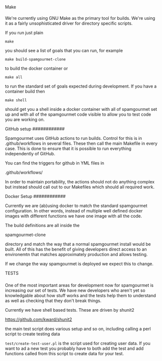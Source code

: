 Make
####

We're currently using GNU Make as the primary tool for builds. We're
using it as a fairly unsophisticated driver for directory specific
scripts.

If you run just plain

    make

you should see a list of goals that you can run, for example

    make build-spamgourmet-clone

to build the docker container or

    make all

to run the standard set of goals expected during development. If you
have a container build then

    make shell

should get you a shell inside a docker container with all of
spamgourmet set up and with all of the spamgourmet code visible to
allow you to test code you are working on.

GitHub setup
############

Spamgourmet uses GitHub actions to run builds. Control for this is in
.github/workflows in several files. These then call the main Makefile
in every case. This is done to ensure that it is possible to run
everything independently of GitHub.

You can find the triggers for github in YML files in 

.github/workflows/

In order to maintain portability, the actions should not do anything
complex but instead should call out to our Makefiles which should all
required work.


Docker Setup
############

Currently we are (ab)using docker to match the standard spamgourmet
configuration. In other words, instead of multiple well defined docker
images with different functions we have one image with all the code.

The build definitions are all inside the

  spamgourmet-clone

directory and match the way that a normal spamgourmet install would be
built. All of this has the benefit of giving developers direct access
to an environemtn that matches approximately production and allows
testing.

If we change the way spamgourmet is deployed we expect this to change.


TESTS
#####

One of the most important areas for development now for spamgourmet is
increasing our set of tests. We have new developers who aren't yet so
knowledgable about how stuff works and the tests help them to
understand as well as checking that they don't break things.

Currently we have shell based tests. These are driven by shunit2

https://github.com/kward/shunit2

the main test script does various setup and so on, including calling a
perl script to create testing data

`test/create-test-user.pl` is the script used for creating user
data. If you want to ad a new test you probably have to both add the
test and add functions called from this script to create data for your
test.